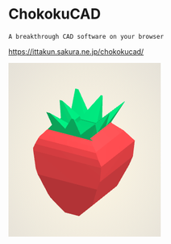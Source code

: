 # ChokokuCAD

```
A breakthrough CAD software on your browser
```

https://ittakun.sakura.ne.jp/chokokucad/

![Sample1](./img/sample1.png)
